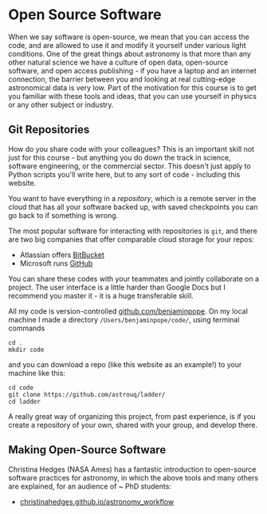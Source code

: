# Open Source Software

When we say software is open-source, we mean that you can access the code, and are allowed to use it and modify it yourself under various light conditions. One of the great things about astronomy is that more than any other natural science we have a culture of open data, open-source software, and open access publishing - if you have a laptop and an internet connection, the barrier between you and looking at real cutting-edge astronomical data is very low. Part of the motivation for this course is to get you familiar with these tools and ideas, that you can use yourself in physics or any other subject or industry.

## Git Repositories

How do you share code with your colleagues? This is an important skill not just for this course - but anything you do down the track in science, software engineering, or the commercial sector. This doesn't just apply to Python scripts you'll write here, but to any sort of code - including this website.

You want to have everything in a *repository*, which is a remote server in the cloud that has all your software backed up, with saved checkpoints you can go back to if something is wrong.

The most popular software for interacting with repositories is `git`, and there are two big companies that offer comparable cloud storage for your repos: 

- Atlassian offers [BitBucket](https://bitbucket.org/product)
- Microsoft runs [GitHub](https://github.com/)

You can share these codes with your teammates and jointly collaborate on a project. The user interface is a little harder than Google Docs but I recommend you master it - it is a huge transferable skill.  

All my code is version-controlled [github.com/benjaminpope](https://github.com/benjaminpope/). On my local machine I made a directory `/Users/benjaminpope/code/`, using terminal commands

```shell
cd .
mkdir code
```
and you can download a repo (like this website as an example!) to your machine like this:

```shell
cd code
git clone https://github.com/astrouq/ladder/
cd ladder
```

A really great way of organizing this project, from past experience, is if you create a repository of your own, shared with your group, and develop there. 

## Making Open-Source Software

Christina Hedges (NASA Ames) has a fantastic introduction to open-source software practices for astronomy, in which the above tools and many others are explained, for an audience of ~ PhD students:

- [christinahedges.github.io/astronomy_workflow](https://christinahedges.github.io/astronomy_workflow/)